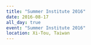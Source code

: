 ```yaml
---
title: "Summer Institute 2016"
date: 2016-08-17
all_day: true
event: "Summer Institute 2016"
location: Xi-Tou, Taiwan
---
```

